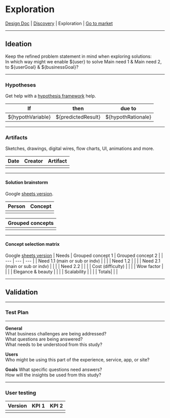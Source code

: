 # Exploration
[Design Doc](/dist/docs/designDoc.md) | [Discovery](/dist/docs/discovery.md) | Exploration | [Go to market](/dist/docs/goToMarket.md)
  
---
## Ideation
Keep the refined problem statement in mind when exploring solutions:  
In which way might we enable ${user} to solve Main need 1 & Main need 2, to ${userGoal} & ${businessGoal}?

---
### Hypotheses
Get help with a [hypothesis framework](https://docs.google.com/forms/d/1YJZIdEaZPN2K59O-gOHGNW2kXPRtLsPwiM32BSd0pHI/edit?usp=sharing) help.
  
| If | then | due to |
| --- | --- | --- |
| ${hypothVariable} | ${predictedResult} | ${hypothRationale} |
  
---
### Artifacts
Sketches, drawings, digital wires, flow charts, UI, animations and more.  

| Date | Creator | Artifact |
| --- | --- | --- |
|  |  |  |
  
---
#### Solution brainstorm
Google [sheets version](https://docs.google.com/spreadsheets/d/1QCye8bQ4Nvg6S0Vlzem7flVsTL73BDOMhGFVaLgBE98/edit?usp=sharing).

| Person | Concept |
| --- | --- |
|  |  |

| Grouped concepts |
| --- |
|  |
  
---
#### Concept selection matrix
Google [sheets version](https://docs.google.com/spreadsheets/d/1QCye8bQ4Nvg6S0Vlzem7flVsTL73BDOMhGFVaLgBE98/edit?usp=sharing)
| Needs | Grouped concept 1 | Grouped concept 2 |
| --- | --- | --- |
| Need 1.1 (main or sub or indv) |  |  |
| Need 1.2 |  |  |
| Need 2.1 (main or sub or indv) |  |  |
| Need 2.2 |  |  |
| Cost (difficulty) |  |  |
| Wow factor |  |  |
| Elegance & beauty |  |  |
| Scalability |  |  |
| Totals|  |  |
  
---
## Validation

---
### Test Plan

---
**General**  
What business challenges are being addressed?  
What questions are being answered?  
What needs to be understood from this study?  

**Users**  
Who might be using this part of the experience, service, app, or site?  

**Goals**
What specific questions need answers?  
How will the insights be used from this study?  

---
### User testing
| Version | KPI 1 | KPI 2 |
| --- | --- | --- |
|  |  |  |
